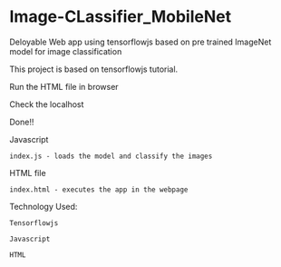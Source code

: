 # Image-CLassifier_MobileNet
Deloyable Web app using tensorflowjs based on pre trained ImageNet model for image classification

This project is based on tensorflowjs tutorial.

Run the HTML file in browser

Check the localhost

Done!!


Javascript

	index.js - loads the model and classify the images

HTML file

	index.html - executes the app in the webpage


Technology Used: 

	Tensorflowjs

	Javascript

	HTML



